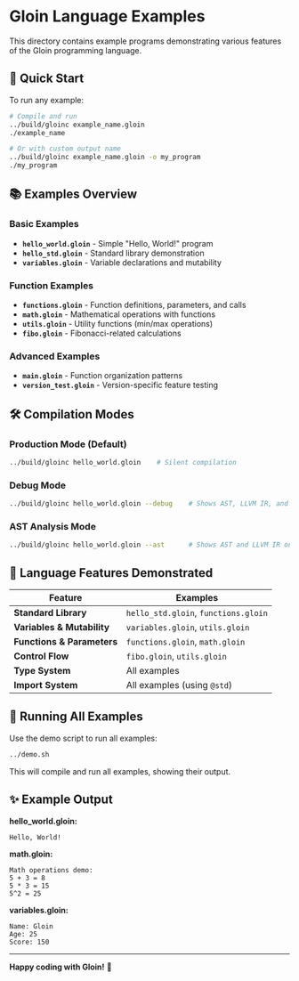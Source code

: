 # Gloin Language Examples

This directory contains example programs demonstrating various features of the Gloin programming language.

## 🚀 Quick Start

To run any example:
```bash
# Compile and run
../build/gloinc example_name.gloin
./example_name

# Or with custom output name
../build/gloinc example_name.gloin -o my_program
./my_program
```

## 📚 Examples Overview

### **Basic Examples**
- **`hello_world.gloin`** - Simple "Hello, World!" program
- **`hello_std.gloin`** - Standard library demonstration
- **`variables.gloin`** - Variable declarations and mutability

### **Function Examples**  
- **`functions.gloin`** - Function definitions, parameters, and calls
- **`math.gloin`** - Mathematical operations with functions
- **`utils.gloin`** - Utility functions (min/max operations)
- **`fibo.gloin`** - Fibonacci-related calculations

### **Advanced Examples**
- **`main.gloin`** - Function organization patterns
- **`version_test.gloin`** - Version-specific feature testing

## 🛠️ Compilation Modes

### Production Mode (Default)
```bash
../build/gloinc hello_world.gloin    # Silent compilation
```

### Debug Mode
```bash
../build/gloinc hello_world.gloin --debug    # Shows AST, LLVM IR, and compiles
```

### AST Analysis Mode
```bash
../build/gloinc hello_world.gloin --ast      # Shows AST and LLVM IR only
```

## 🎯 Language Features Demonstrated

| Feature | Examples |
|---------|----------|
| **Standard Library** | `hello_std.gloin`, `functions.gloin` |
| **Variables & Mutability** | `variables.gloin`, `utils.gloin` |
| **Functions & Parameters** | `functions.gloin`, `math.gloin` |
| **Control Flow** | `fibo.gloin`, `utils.gloin` |
| **Type System** | All examples |
| **Import System** | All examples (using `@std`) |

## 🔧 Running All Examples

Use the demo script to run all examples:
```bash
../demo.sh
```

This will compile and run all examples, showing their output.

## ✨ Example Output

**hello_world.gloin:**
```
Hello, World!
```

**math.gloin:**
```
Math operations demo:
5 + 3 = 8
5 * 3 = 15
5^2 = 25
```

**variables.gloin:**
```
Name: Gloin
Age: 25  
Score: 150
```

---

**Happy coding with Gloin!** 🎉